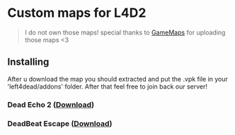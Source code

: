 # Custom maps for L4D2
> I do not own those maps! special thanks to [GameMaps](https://www.gamemaps.com/) for uploading those maps <3

## Installing
After u download the map you should extracted and put the .vpk file in your 'left4dead/addons' folder.
After that feel free to join back our server!

<h3> 
  Dead Echo 2 (<a href="https://www.gamemaps.com/mirrors/download/2518/6">Download</a>)
</h3>

<!-- <img src="https://raw.githubusercontent.com/pentr32/nxt-l4d2-custom-maps/main/custom%20maps/dead_echo_2.jpg" /> --> 

<h3>
  DeadBeat Escape (<a href="https://wwww.gamemaps.com/mirrors/download/9304/6">Download</a>)
</h3>
